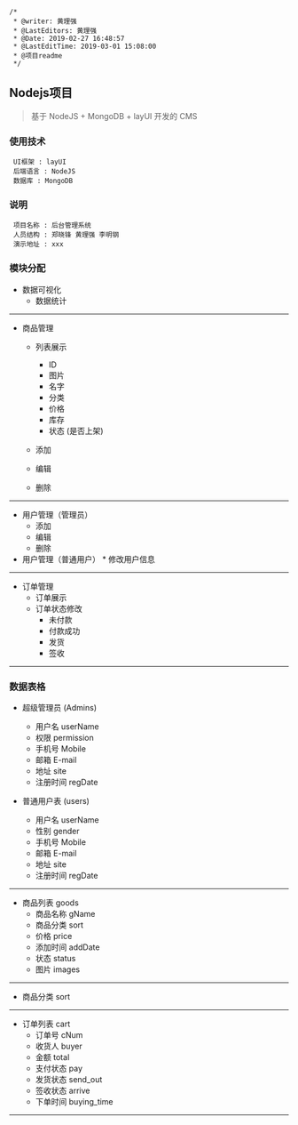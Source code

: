 ```
/*
 * @writer: 黄理强
 * @LastEditors: 黄理强
 * @Date: 2019-02-27 16:48:57
 * @LastEditTime: 2019-03-01 15:08:00
 * @项目readme
 */
```
## Nodejs项目

>  基于 NodeJS + MongoDB + layUI 开发的 CMS

### 使用技术

     UI框架 : layUI
     后端语言 : NodeJS
     数据库 : MongoDB

### 说明
     项目名称 : 后台管理系统
     人员结构 : 郑晓锋 黄理强 李明钢
     演示地址 : xxx

### 模块分配

* 数据可视化
    * 数据统计

****

* 商品管理
    * 列表展示
        * ID
        * 图片
        * 名字
        * 分类
        * 价格
        * 库存
        * 状态 (是否上架)

    * 添加
    * 编辑
    * 删除

****

* 用户管理（管理员）
    * 添加
    * 编辑
    * 删除
* 用户管理（普通用户）
      * 修改用户信息


****

* 订单管理
    * 订单展示
    * 订单状态修改
        * 未付款
        * 付款成功
        * 发货
        * 签收

****

### 数据表格

* 超级管理员    (Admins)
    * 用户名    userName
    * 权限      permission
    * 手机号    Mobile
    * 邮箱      E-mail
    * 地址      site
    * 注册时间  regDate

* 普通用户表    (users)
    * 用户名    userName
    * 性别      gender
    * 手机号    Mobile
    * 邮箱      E-mail
    * 地址      site
    * 注册时间  regDate

****

* 商品列表      goods
    * 商品名称  gName
    * 商品分类  sort
    * 价格      price
    * 添加时间  addDate
    * 状态      status
    * 图片      images

****

* 商品分类      sort

****

* 订单列表      cart
    * 订单号    cNum
    * 收货人    buyer
    * 金额      total
    * 支付状态  pay
    * 发货状态  send_out
    * 签收状态  arrive
    * 下单时间  buying_time

****


